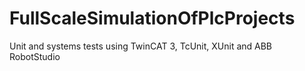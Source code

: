 # FullScaleSimulationOfPlcProjects
Unit and systems tests using TwinCAT 3, TcUnit, XUnit and ABB RobotStudio
